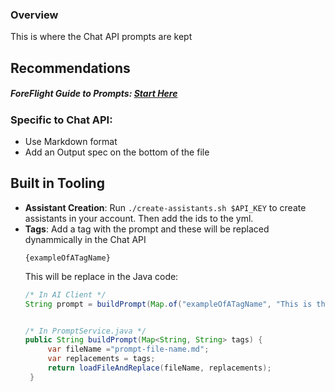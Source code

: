 ### Overview
This is where the Chat API prompts are kept

## Recommendations
##### ForeFlight Guide to Prompts: [Start Here](https://github.com/foreflight/labs-experiments/blob/main/Experiments/prompt-engineering/README.md)
### Specific to Chat API:
 - Use Markdown format
 - Add an Output spec on the bottom of the file

## Built in Tooling
 - **Assistant Creation**: Run `./create-assistants.sh $API_KEY` to create assistants in your account. Then add the ids to the yml.
 - **Tags**: Add a tag with the prompt and these will be replaced dynammically in the Chat API
   ```
   {exampleOfATagName}
   ```
   This will be replace in the Java code:
   ```java
   /* In AI Client */
   String prompt = buildPrompt(Map.of("exampleOfATagName", "This is the text that will go to the Model"));

   
   /* In PromptService.java */
   public String buildPrompt(Map<String, String> tags) {
        var fileName ="prompt-file-name.md";
        var replacements = tags;
        return loadFileAndReplace(fileName, replacements);
    }
   ```

